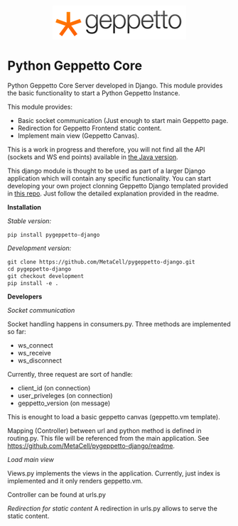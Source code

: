 <p align="center">
  <img src="https://github.com/tarelli/bucket/blob/master/geppetto%20logo.png?raw=true" alt="Geppetto logo"/>
</p>

# Python Geppetto Core
Python Geppetto Core Server developed in Django. This module provides the basic functionality to start a Python Geppetto Instance.

This module provides:
- Basic socket communication (Just enough to start main Geppetto page.
- Redirection for Geppetto Frontend static content.
- Implement main view (Geppetto Canvas).

This is a work in progress and therefore, you will not find all the API (sockets and WS end points) available in [the Java version](https://github.com/openworm/org.geppetto.frontend/tree/master/src/main/java/org/geppetto/frontend).

This django module is thought to be used as part of a larger Django application which will contain any specific functionality. You can start developing your own project clonning Geppetto Django templated provided in [this repo](https://github.com/MetaCell/geppetto-django-template). Just follow the detailed explanation provided in the readme.


**Installation**

*Stable version:*
```
pip install pygeppetto-django
```

*Development version:*
```
git clone https://github.com/MetaCell/pygeppetto-django.git
cd pygeppetto-django
git checkout development
pip install -e .
```

**Developers**

*Socket communication*

Socket handling happens in consumers.py. Three methods are implemented so far:
- ws_connect
- ws_receive
- ws_disconnect

Currently, three request are sort of handle:
- client_id (on connection)
- user_priveleges (on connection)
- geppetto_version (on message)

This is enought to load a basic geppetto canvas (geppetto.vm template).

Mapping (Controller) between url and python method is defined in routing.py. This file will be referenced from the main application. See https://github.com/MetaCell/pygeppetto-django/readme.


*Load main view*

Views.py implements the views in the application. Currently, just index is implemented and it only renders geppetto.vm.

Controller can be found at urls.py

*Redirection for static content*
A redirection in urls.py allows to serve the static content.

